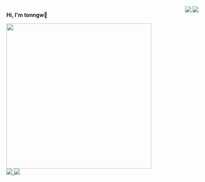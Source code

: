 <a href="https://github.com/tonngw#gh-light-mode-only">
  <img align="right" src="https://github-readme-stats.vercel.app/api?username=tonngw&show_icons=true&icon_color=805AD5&text_color=718096&bg_color=ffffff&hide_title=true#gh-light-mode-only"/>
</a>
<a href="https://github.com/tonngw#gh-dark-mode-only">
  <img align="right" src="https://github-readme-stats.vercel.app/api?username=tonngw&show_icons=true&hide_title=true&theme=merko#gh-dark-mode-only"/>
</a>

<b>Hi, I'm tonngw👋</b>

<a href="https://github.com/tonngw">
  <img src = 'https://cdn.acwing.com/media/article/image/2022/07/12/52520_f251725801-typing-github.gif' width="380"/>
</a>

<br>

<a href="https://tonngw.com">
  <img src="https://img.shields.io/badge/Author-tonngw-blue" />
</a>

<a href="https://github.com/tonngw">
  <img src="https://komarev.com/ghpvc/?username=tonngw" />
</a>

<!-- markdown style -->
<!--![](https://img.shields.io/badge/Author-tonngw-blue) ![](https://komarev.com/ghpvc/?username=tonngw)-->
<!--
**tonngw/tonngw** is a ✨ _special_ ✨ repository because its `README.md` (this file) appears on your GitHub profile.

Here are some ideas to get you started:

- 🔭 I’m currently working on ...
- 🌱 I’m currently learning ...
- 👯 I’m looking to collaborate on ...
- 🤔 I’m looking for help with ...
- 💬 Ask me about ...
- 📫 How to reach me: ...
- 😄 Pronouns: ...
- ⚡ Fun fact: ...
-->

